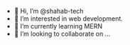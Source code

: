 - 👋 Hi, I’m @shahab-tech
- 👀 I’m interested in web development.
- 🌱 I’m currently learning MERN
- 💞️ I’m looking to collaborate on ...


<!---
shahab-tech/shahab-tech is a ✨ special ✨ repository because its `README.md` (this file) appears on your GitHub profile.
You can click the Preview link to take a look at your changes.
--->
